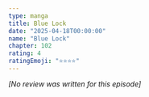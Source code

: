 ```yaml
---
type: manga
title: Blue Lock
date: "2025-04-18T00:00:00"
name: "Blue Lock"
chapter: 102
rating: 4
ratingEmoji: "⭐️⭐️⭐️⭐️"
---
```


_[No review was written for this episode]_